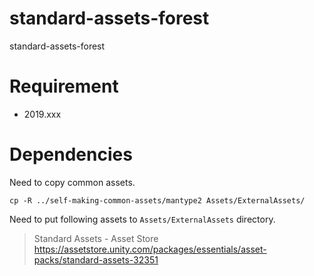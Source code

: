 # standard-assets-forest

standard-assets-forest

# Requirement

 - 2019.xxx

# Dependencies

Need to copy common assets.

```
cp -R ../self-making-common-assets/mantype2 Assets/ExternalAssets/
```

Need to put following assets to `Assets/ExternalAssets` directory.

> Standard Assets - Asset Store  
> https://assetstore.unity.com/packages/essentials/asset-packs/standard-assets-32351
